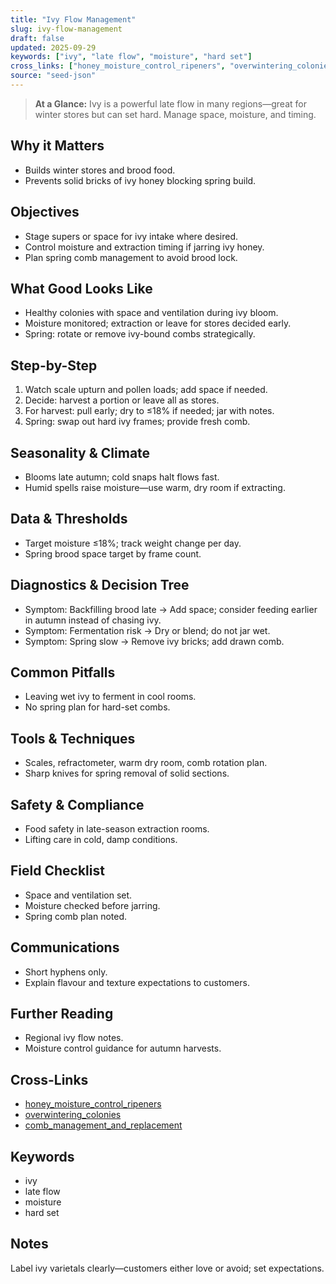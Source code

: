 ```yaml
---
title: "Ivy Flow Management"
slug: ivy-flow-management
draft: false
updated: 2025-09-29
keywords: ["ivy", "late flow", "moisture", "hard set"]
cross_links: ["honey_moisture_control_ripeners", "overwintering_colonies", "comb_management_and_replacement"]
source: "seed-json"
---
```


> **At a Glance:** Ivy is a powerful late flow in many regions—great for winter stores but can set hard. Manage space, moisture, and timing.

## Why it Matters
- Builds winter stores and brood food.
- Prevents solid bricks of ivy honey blocking spring build.

## Objectives
- Stage supers or space for ivy intake where desired.
- Control moisture and extraction timing if jarring ivy honey.
- Plan spring comb management to avoid brood lock.

## What Good Looks Like
- Healthy colonies with space and ventilation during ivy bloom.
- Moisture monitored; extraction or leave for stores decided early.
- Spring: rotate or remove ivy-bound combs strategically.

## Step-by-Step
1) Watch scale upturn and pollen loads; add space if needed.
2) Decide: harvest a portion or leave all as stores.
3) For harvest: pull early; dry to ≤18% if needed; jar with notes.
4) Spring: swap out hard ivy frames; provide fresh comb.

## Seasonality & Climate
- Blooms late autumn; cold snaps halt flows fast.
- Humid spells raise moisture—use warm, dry room if extracting.

## Data & Thresholds
- Target moisture ≤18%; track weight change per day.
- Spring brood space target by frame count.

## Diagnostics & Decision Tree
- Symptom: Backfilling brood late -> Add space; consider feeding earlier in autumn instead of chasing ivy.
- Symptom: Fermentation risk -> Dry or blend; do not jar wet.
- Symptom: Spring slow -> Remove ivy bricks; add drawn comb.

## Common Pitfalls
- Leaving wet ivy to ferment in cool rooms.
- No spring plan for hard-set combs.

## Tools & Techniques
- Scales, refractometer, warm dry room, comb rotation plan.
- Sharp knives for spring removal of solid sections.

## Safety & Compliance
- Food safety in late-season extraction rooms.
- Lifting care in cold, damp conditions.

## Field Checklist
- Space and ventilation set.
- Moisture checked before jarring.
- Spring comb plan noted.

## Communications
- Short hyphens only.
- Explain flavour and texture expectations to customers.

## Further Reading
- Regional ivy flow notes.
- Moisture control guidance for autumn harvests.

## Cross-Links
- [honey_moisture_control_ripeners](/topics/honey-moisture-control-ripeners/)
- [overwintering_colonies](/topics/overwintering-colonies/)
- [comb_management_and_replacement](/topics/comb-management-and-replacement/)

## Keywords
- ivy
- late flow
- moisture
- hard set

## Notes
Label ivy varietals clearly—customers either love or avoid; set expectations.
